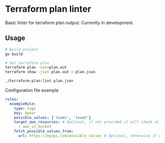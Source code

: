 # Terraform plan linter

Basic linter for terraform plan output. Currently in development.


## Usage

```bash
# Build project
go build

# Get terraform plan
terraform plan -out=plan.out
terraform show -json plan.out > plan.json

./terraform-plan-lint plan.json
```


Configuration file example

```yaml
rules:
  exampleRule:
    type: tags
    key: Owner
    possible_values: ['team1', 'team2']
    target_aws_resources: # Optional, if not provided it will check all resources
      - aws_s3_bucket
    fetch_possible_values_from:
      url: https://myapi.com/possible_values # Optional, otherwise it will use possible_values
```

